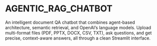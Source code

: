 # AGENTIC_RAG_CHATBOT
An intelligent document QA chatbot that combines agent-based architecture, semantic retrieval, and OpenAI’s language models. Upload multi-format files (PDF, PPTX, DOCX, CSV, TXT), ask questions, and get precise, context-aware answers, all through a clean Streamlit interface.
